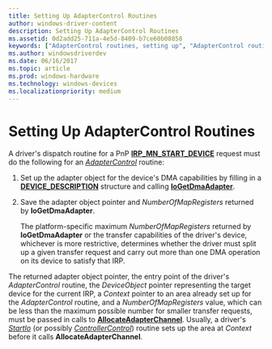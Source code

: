 ```yaml
---
title: Setting Up AdapterControl Routines
author: windows-driver-content
description: Setting Up AdapterControl Routines
ms.assetid: 0d2add25-711a-4e5d-8409-b7ce60b08858
keywords: ["AdapterControl routines, setting up", "AdapterControl routines, writing", "adapter objects WDK kernel , writing AdapterControl routines", "DMA transfers WDK kernel , writing AdapterControl routines"]
ms.author: windowsdriverdev
ms.date: 06/16/2017
ms.topic: article
ms.prod: windows-hardware
ms.technology: windows-devices
ms.localizationpriority: medium
---
```


# Setting Up AdapterControl Routines





A driver's dispatch routine for a PnP [**IRP\_MN\_START\_DEVICE**](https://msdn.microsoft.com/library/windows/hardware/ff551749) request must do the following for an [*AdapterControl*](https://msdn.microsoft.com/library/windows/hardware/ff540504) routine:

1.  Set up the adapter object for the device's DMA capabilities by filling in a [**DEVICE\_DESCRIPTION**](https://msdn.microsoft.com/library/windows/hardware/ff543107) structure and calling [**IoGetDmaAdapter**](https://msdn.microsoft.com/library/windows/hardware/ff549220).

2.  Save the adapter object pointer and *NumberOfMapRegisters* returned by **IoGetDmaAdapter**.

    The platform-specific maximum *NumberOfMapRegisters* returned by **IoGetDmaAdapter** or the transfer capabilities of the driver's device, whichever is more restrictive, determines whether the driver must split up a given transfer request and carry out more than one DMA operation on its device to satisfy that IRP.

The returned adapter object pointer, the entry point of the driver's *AdapterControl* routine, the *DeviceObject* pointer representing the target device for the current IRP, a *Context* pointer to an area already set up for the *AdapterControl* routine, and a *NumberOfMapRegisters* value, which can be less than the maximum possible number for smaller transfer requests, must be passed in calls to [**AllocateAdapterChannel**](https://msdn.microsoft.com/library/windows/hardware/ff540573). Usually, a driver's [*StartIo*](https://msdn.microsoft.com/library/windows/hardware/ff563858) (or possibly [*ControllerControl*](https://msdn.microsoft.com/library/windows/hardware/ff542049)) routine sets up the area at *Context* before it calls **AllocateAdapterChannel**.

 

 




